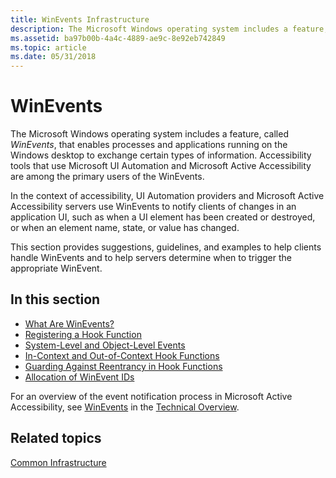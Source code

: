 ```yaml
---
title: WinEvents Infrastructure
description: The Microsoft Windows operating system includes a feature, called WinEvents, that enables processes and applications running on the Windows desktop to exchange certain types of information.
ms.assetid: ba97b00b-4a4c-4889-ae9c-8e92eb742849
ms.topic: article
ms.date: 05/31/2018
---
```


# WinEvents

The Microsoft Windows operating system includes a feature, called *WinEvents*, that enables processes and applications running on the Windows desktop to exchange certain types of information. Accessibility tools that use Microsoft UI Automation and Microsoft Active Accessibility are among the primary users of the WinEvents.

In the context of accessibility, UI Automation providers and Microsoft Active Accessibility servers use WinEvents to notify clients of changes in an application UI, such as when a UI element has been created or destroyed, or when an element name, state, or value has changed.

This section provides suggestions, guidelines, and examples to help clients handle WinEvents and to help servers determine when to trigger the appropriate WinEvent.

## In this section

-   [What Are WinEvents?](what-are-winevents.md)
-   [Registering a Hook Function](registering-a-hook-function.md)
-   [System-Level and Object-Level Events](system-level-and-object-level-events.md)
-   [In-Context and Out-of-Context Hook Functions](in-context-and-out-of-context-hook-functions.md)
-   [Guarding Against Reentrancy in Hook Functions](guarding-against-reentrancy-in-hook-functions.md)
-   [Allocation of WinEvent IDs](allocation-of-winevent-ids.md)

For an overview of the event notification process in Microsoft Active Accessibility, see [WinEvents](winevents-overview.md) in the [Technical Overview](technical-overview.md).

## Related topics

<dl> <dt>

[Common Infrastructure](common-infrastructure.md)
</dt> </dl>

 

 




